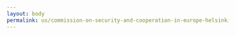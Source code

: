```yaml
---
layout: body
permalink: us/commission-on-security-and-cooperation-in-europe-helsinki-commission/
---
```


